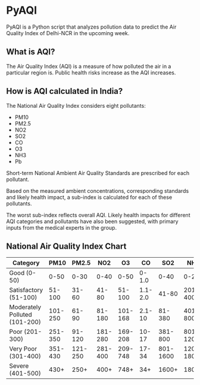 # PyAQI

PyAQI is a Python script that analyzes pollution data to predict the Air Quality Index of Delhi-NCR in the upcoming week.

## What is AQI?
The Air Quality Index (AQI) is a measure of how polluted the air in a particular region is. Public health risks increase as the AQI increases.

## How is AQI calculated in India?
The National Air Quality Index considers eight pollutants:
- PM10
- PM2.5
- NO2
- SO2
- CO
- O3
- NH3
- Pb

Short-term National Ambient Air Quality Standards are prescribed for each pollutant.

Based on the measured ambient concentrations, corresponding standards and likely health impact, a sub-index is calculated for each of these pollutants.

The worst sub-index reflects overall AQI. Likely health impacts for different AQI categories and pollutants have also been suggested, with primary inputs from the medical experts in the group.

## National Air Quality Index Chart
| Category                      | PM10    | PM2.5   | NO2     | O3      | CO      | SO2      | NH3       | Pb      |
|-------------------------------|---------|---------|---------|---------|---------|----------|-----------|---------|
| Good (0-50)                   | 0-50    | 0-30    | 0-40    | 0-50    | 0-1.0   | 0-40     | 0-200     | 0-0.5   |
| Satisfactory (51-100)         | 51-100  | 31-60   | 41-80   | 51-100  | 1.1-2.0 | 41-80    | 201-400   | 0.5-1.0 |
| Moderately Polluted (101-200) | 101-250 | 61-90   | 81-180  | 101-168 | 2.1-10  | 81-380   | 401-800   | 1.1-2.0 |
| Poor (201-300)                | 251-350 | 91-120  | 181-280 | 169-208 | 10-17   | 381-800  | 801-1200  | 2.1-3.0 |
| Very Poor (301-400)           | 351-430 | 121-250 | 281-400 | 209-748 | 17-34   | 801-1600 | 1200-1800 | 3.1-3.5 |
| Severe (401-500)              | 430+    | 250+    | 400+    | 748+    | 34+     | 1600+    | 1800+     | 3.5+    |
